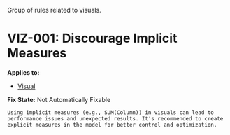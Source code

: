 Group of rules related to visuals.



# VIZ-001: Discourage Implicit Measures

**Applies to:**

- [Visual](/layout/visual)

**Fix State:** Not Automatically Fixable

```
Using implicit measures (e.g., SUM(Column)) in visuals can lead to performance issues and unexpected results. It's recommended to create explicit measures in the model for better control and optimization.
```
